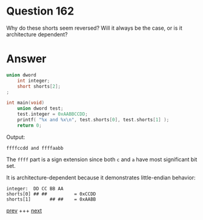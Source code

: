 
# Question 162




Why do these shorts seem reversed? Will it always be the case, or is it architecture dependent? 


# Answer



```c
union dword 
    int integer;
    short shorts[2];
;

int main(void) 
    union dword test;
    test.integer = 0xAABBCCDD;
    printf( "%x and %x\n", test.shorts[0], test.shorts[1] ); 
    return 0;

```

Output:

```
ffffccdd and ffffaabb
```

The `ffff` part is a sign extension since both `c` and `a` have most
significant bit set.

It is architecture-dependent because it demonstrates little-endian behavior:

```
integer:  DD CC BB AA
shorts[0] ## ##          = 0xCCDD
shorts[1]       ## ##    = 0xAABB
```



[prev](161.md) +++ [next](163.md)
